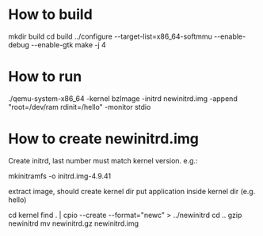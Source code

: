 # How to build

mkdir build
cd build
../configure --target-list=x86_64-softmmu --enable-debug --enable-gtk
make -j 4

# How to run

./qemu-system-x86_64 -kernel bzImage -initrd newinitrd.img -append "root=/dev/ram rdinit=/hello" -monitor stdio


# How to create newinitrd.img

Create initrd, last number must match kernel version. e.g.:

mkinitramfs -o initrd.img-4.9.41 

extract image, should create kernel dir
put application inside kernel dir (e.g. hello)

cd kernel
find . | cpio --create --format="newc" > ../newinitrd
cd ..
gzip newinitrd
mv newinitrd.gz newinitrd.img

